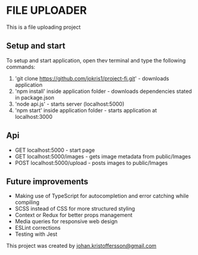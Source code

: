 # FILE UPLOADER

This is a file uploading project

## Setup and start

To setup and start application, open thev terminal and type the following commands:

1. 'git clone https://github.com/jokris1/project-fi.git' - downloads application
2. 'npm install' inside application folder - downloads dependencies stated in package.json
3. 'node api.js' - starts server (localhost:5000)
4. 'npm start' inside application folder - starts application at localhost:3000

## Api

-   GET localhost:5000 - start page
-   GET localhost:5000/images - gets image metadata from public/Images
-   POST localhost:5000/upload - posts images to public/Images

## Future improvements

-   Making use of TypeScript for autocompletion and error catching while compiling
-   SCSS instead of CSS for more structured styling
-   Context or Redux for better props management
-   Media queries for responsive web design
-   ESLint corrections
-   Testing with Jest

This project was created by [johan.kristoffersson@gmail.com](mailto:johan.kristoffersson@gmail.com)
